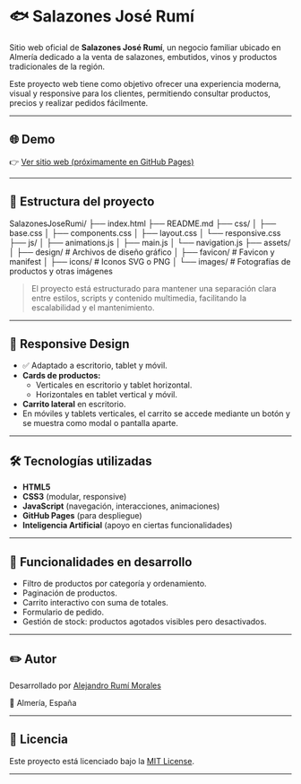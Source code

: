 # 🐟 Salazones José Rumí

Sitio web oficial de **Salazones José Rumí**, un negocio familiar ubicado en Almería dedicado a la venta de salazones, embutidos, vinos y productos tradicionales de la región.

Este proyecto web tiene como objetivo ofrecer una experiencia moderna, visual y responsive para los clientes, permitiendo consultar productos, precios y realizar pedidos fácilmente.

---

## 🌐 Demo

👉 [Ver sitio web (próximamente en GitHub Pages)](https://alejandrorumi-dev.github.io/SalazonesJoseRumi)

---

## 📁 Estructura del proyecto

SalazonesJoseRumi/
├── index.html
├── README.md
├── css/
│ ├── base.css
│ ├── components.css
│ ├── layout.css
│ └── responsive.css
├── js/
│ ├── animations.js
│ ├── main.js
│ └── navigation.js
├── assets/
│ ├── design/ # Archivos de diseño gráfico
│ ├── favicon/ # Favicon y manifest
│ ├── icons/ # Iconos SVG o PNG
│ └── images/ # Fotografías de productos y otras imágenes


> El proyecto está estructurado para mantener una separación clara entre estilos, scripts y contenido multimedia, facilitando la escalabilidad y el mantenimiento.

---

## 📱 Responsive Design

- ✅ Adaptado a escritorio, tablet y móvil.
- **Cards de productos:**
  - Verticales en escritorio y tablet horizontal.
  - Horizontales en tablet vertical y móvil.
- **Carrito lateral** en escritorio.  
- En móviles y tablets verticales, el carrito se accede mediante un botón y se muestra como modal o pantalla aparte.

---

## 🛠️ Tecnologías utilizadas

- **HTML5**
- **CSS3** (modular, responsive)
- **JavaScript** (navegación, interacciones, animaciones)
- **GitHub Pages** (para despliegue)
- **Inteligencia Artificial** (apoyo en ciertas funcionalidades)

---

## 🔄 Funcionalidades en desarrollo

- Filtro de productos por categoría y ordenamiento.
- Paginación de productos.
- Carrito interactivo con suma de totales.
- Formulario de pedido.
- Gestión de stock: productos agotados visibles pero desactivados.

---

## ✏️ Autor

Desarrollado por [Alejandro Rumí Morales](https://github.com/alejandrorumi-dev)

📍 Almería, España

---

## 📜 Licencia

Este proyecto está licenciado bajo la [MIT License](LICENSE).

---

